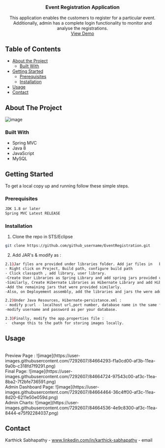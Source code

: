 

<!-- PROJECT SHIELDS -->
<!-- PROJECT LOGO -->
<br />
<p align="center">
 
  <h3 align="center">Event Registration Application</h3>

  <p align="center">
    This application enables the customers to register for a particular event. Additionally, admin has a complete login functionality to monitor and analyse the registrations.  
    <br />
    <a href="https://www.youtube.com/watch?v=AcK3UBwR1XY">View Demo</a>
  </p>
</p>



<!-- TABLE OF CONTENTS -->
## Table of Contents

* [About the Project](#about-the-project)
  * [Built With](#built-with)
* [Getting Started](#getting-started)
  * [Prerequisites](#prerequisites)
  * [Installation](#installation)
* [Usage](#usage)
* [Contact](#contact)



<!-- ABOUT THE PROJECT -->
## About The Project

![image](https://user-images.githubusercontent.com/7292607/84664399-1e54e480-af3c-11ea-911c-cfb515c91c8c.png)

### Built With

* Spring MVC
* Java 8
* JavaScript
* MySQL


<!-- GETTING STARTED -->
## Getting Started

To get a local copy up and running follow these simple steps.

### Prerequisites

```sh
JDK 1.8 or later
Spring MVC Latest RELEASE 
```

### Installation
 
1. Clone the repo in STS/Eclipse
```sh
git clone https://github.com/github_username/EventRegistration.git
```
2. Add JAR's & modify as :
```sh
2.1)Jar files are provided under libraries folder. Add jar files in   build path and to deployement assembly. How?
- Right click on Project, Build path, configure build path
- Click classpath , add library, user library.
-Create User Libraries as Spring Library and add spring jars provided under "Spring-hibernate-rest-jars" folder to this.
-Similarly, Create Hibernate Libraries as Hibernate Library and add Hibernate jars provided under "Hibernate 5 jars" folder to this.
-Add the remaining jars that were provided similarly.
-Also, on Deployement assembly, add the libraries and jars the were added before.

2.2)Under Java Resources, Hibernate-persistance.xml :
- modify p:url - localhost url,port number, database name in the same format. 
-modify username and password as per your database.

2.3)Finally, modify the app.properties file :
-  change this to the path for storing images locally.

```
<!-- USAGE EXAMPLES -->
## Usage
<br>
Preview Page :
![image](https://user-images.githubusercontent.com/7292607/84664293-f1a0cd00-af3b-11ea-9a0b-c318fd7f9291.png)
</br>
Final Page:
![image](https://user-images.githubusercontent.com/7292607/84664724-97543c00-af3c-11ea-8ba2-7f2bfe736591.png)
</br>
Admin Dashboard Page:
![image](https://user-images.githubusercontent.com/7292607/84664464-36c4ff00-af3c-11ea-8d20-6211e50e059d.png)
</br>
Admin Charts:
![image](https://user-images.githubusercontent.com/7292607/84664536-4e9c8300-af3c-11ea-8444-e75f92284037.png)


<!-- CONTACT -->
## Contact

Karthick Sabhapathy - www.linkedin.com/in/karthick-sabhapathy - email


<!-- MARKDOWN LINKS & IMAGES -->
<!-- https://www.markdownguide.org/basic-syntax/#reference-style-links -->
[contributors-shield]: https://img.shields.io/github/contributors/othneildrew/Best-README-Template.svg?style=flat-square
[contributors-url]: https://github.com/othneildrew/Best-README-Template/graphs/contributors
[forks-shield]: https://img.shields.io/github/forks/othneildrew/Best-README-Template.svg?style=flat-square
[forks-url]: https://github.com/othneildrew/Best-README-Template/network/members
[stars-shield]: https://img.shields.io/github/stars/othneildrew/Best-README-Template.svg?style=flat-square
[stars-url]: https://github.com/othneildrew/Best-README-Template/stargazers
[issues-shield]: https://img.shields.io/github/issues/othneildrew/Best-README-Template.svg?style=flat-square
[issues-url]: https://github.com/othneildrew/Best-README-Template/issues
[license-shield]: https://img.shields.io/github/license/othneildrew/Best-README-Template.svg?style=flat-square
[license-url]: https://github.com/othneildrew/Best-README-Template/blob/master/LICENSE.txt
[linkedin-shield]: https://img.shields.io/badge/-LinkedIn-black.svg?style=flat-square&logo=linkedin&colorB=555
[linkedin-url]: https://linkedin.com/in/othneildrew
[product-screenshot]: images/screenshot.png
